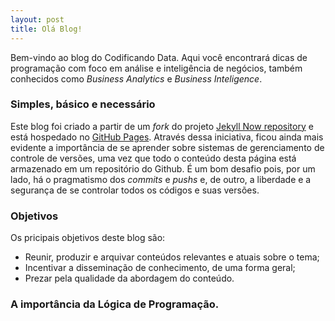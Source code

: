 ```yaml
---
layout: post
title: Olá Blog!
---
```

Bem-vindo ao blog do Codificando Data. Aqui você encontrará dicas de programação com foco em análise e inteligência de negócios, também conhecidos como *Business Analytics* e *Business Inteligence*.

### Simples, básico e necessário
Este blog foi criado a partir de um *fork* do projeto [Jekyll Now repository](https://github.com/barryclark/jekyll-now) e está hospedado no [GitHub Pages](https://pages.github.com/). Através dessa iniciativa, ficou ainda mais evidente a importância de se aprender sobre sistemas de gerenciamento de controle de versões, uma vez que todo o conteúdo desta página está armazenado em um repositório do Github. É um bom desafio pois, por um lado, há o pragmatismo dos *commits* e *pushs* e, de outro, a liberdade e a segurança de se controlar todos os códigos e suas versões.
### Objetivos
Os pricipais objetivos deste blog são:
 - Reunir, produzir e arquivar conteúdos relevantes e atuais sobre o tema;
 - Incentivar a disseminação de conhecimento, de uma forma geral;
 - Prezar pela qualidade da abordagem do conteúdo.

### A importância da Lógica de Programação.
